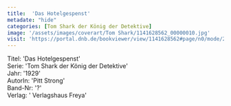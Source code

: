 ```yaml
---
title:  'Das Hotelgespenst'
metadate: "hide"
categories: [Tom Shark der König der Detektive]
image: '/assets/images/coverart/Tom Shark/1141628562_00000010.jpg'
visit: 'https://portal.dnb.de/bookviewer/view/1141628562#page/n0/mode/2up'
---
```

Titel: 'Das Hotelgespenst' <br>
Serie: 'Tom Shark der König der Detektive' <br>
Jahr: '1929' <br>
AutorIn: 'Pitt Strong' <br>
Band-Nr: '?' <br>
Verlag: ' Verlagshaus Freya'